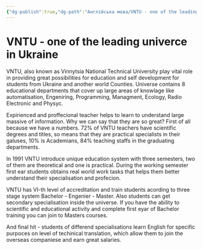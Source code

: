 ```yaml
---
{"dg-publish":true,"dg-path":"Англійська мова/VNTU - one of the leading univerce in  Ukraine.md","permalink":"/anglijska-mova/vntu-one-of-the-leading-univerce-in-ukraine/"}
---
```


# VNTU - one of the leading univerce in Ukraine
VNTU, also known as Vinnytsia National Technical University play vital role in providing great possibilities for education and self development for students from Ukraine and another world Counties. Universe contains 8 educational departments that cover up large areas of knowlage like automatisation, Engeniring, Programming, Managment, Ecology, Radio Electronic and Physyc.

Expirienced and proffecional teacher helps to learn to understand large massive of information. Why we can say that they are so great? First of all because we have a numbers. 72% of VNTU teachers have scientific degrees and titles, so means that they are practical specialists in their galuses, 10% is Academians, 84% teaching staffs in the graduating departments.

In 1991 VNTU introduce unique education system with three semesters, two of them are theoretical and one is practical. During the working semester first ear students obtains real world work tasks that helps them better understand their specialisation and profecion.

VNTU has VI-th level of accreditation and train students acording to three stage system Bachelor - Engenier - Master. Also students can get secondary specialisation inside the universe. If you have the ability to scientific and educational activity and complete first eyar of Bachelor training you can join to Masters courses.

And final hit - students of differend specialisations learn English for specific purpoces on level of techinical translation, which allow them to join the overseas companiese and earn great salaries.
